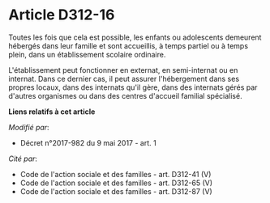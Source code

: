 # Article D312-16

Toutes les fois que cela est possible, les enfants ou adolescents demeurent hébergés dans leur famille et sont accueillis, à
temps partiel ou à temps plein, dans un établissement scolaire ordinaire.

L'établissement peut fonctionner en externat, en semi-internat ou en internat. Dans ce dernier cas, il peut assurer
l'hébergement dans ses propres locaux, dans des internats qu'il gère, dans des internats gérés par d'autres organismes ou
dans des centres d'accueil familial spécialisé.

**Liens relatifs à cet article**

_Modifié par_:

  - Décret n°2017-982 du 9 mai 2017 - art. 1

_Cité par_:

  - Code de l'action sociale et des familles - art. D312-41 (V)
  - Code de l'action sociale et des familles - art. D312-65 (V)
  - Code de l'action sociale et des familles - art. D312-87 (V)
